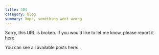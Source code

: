 ```yaml
---
title: 404
category: blog
summary: Oops, something went wrong
---
```


Sorry, this URL is broken. If you would like to let me know, please report it [here](https://github.com/kdheepak/blog/issues).

You can see all available posts here: [](https://blog.kdheepak.com).
